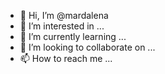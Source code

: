 - 👋 Hi, I’m @mardalena
- 👀 I’m interested in ...
- 🌱 I’m currently learning ...
- 💞️ I’m looking to collaborate on ...
- 📫 How to reach me ...

<!---
mardalena/mardalena is a ✨ special ✨ repository because its `README.md` (this file) appears on your GitHub profile.
You can click the Preview link to take a look at your changes.
--->
